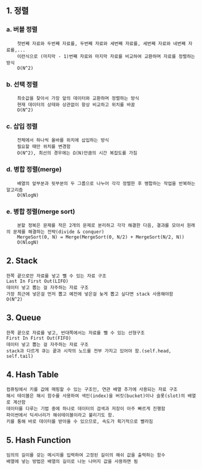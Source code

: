 ## 1. 정렬
###   a. 버블 정렬
        첫번째 자료와 두번째 자료를, 두번째 자료와 세번째 자료를, 세번째 자료와 네번째 자료를,... 
        이런식으로 (마지막 - 1)번째 자료와 마지막 자료를 비교하여 교환하며 자료를 정렬하는 방식
        O(N^2)
###   b. 선택 정렬
        최솟값을 찾아서 가장 앞의 데이터와 교환하며 정렬하는 방식
        현재 데이터의 상태와 상관없이 항상 비교하고 위치를 바꿈
        O(N^2)
###   c. 삽입 정렬
        전체에서 하나씩 올바를 위치에 삽입하는 방식
        필요할 때만 위치를 변경함
        O(N^2), 최선의 경우에는 Ω(N)만큼의 시간 복잡도를 가짐
###   d. 병합 정렬(merge)
        배열의 앞부분과 뒷부분의 두 그룹으로 나누어 각각 정렬한 후 병합하는 작업을 반복하는 알고리즘
        O(NlogN)
###   e. 병합 정렬(merge sort)
        분할 정복은 문제를 작은 2개의 문제로 분리하고 각각 해결한 다음, 결과를 모아서 원래의 문제를 해결하는 전략(divide & conquer)
        MergeSort(0, N) = Merge(MergeSort(0, N/2) + MergeSort(N/2, N))
        O(NlogN)
## 2. Stack
    한쪽 끝으로만 자료를 넣고 뺄 수 있는 자료 구조
    Last In First Out(LIFO)
    데이터 넣고 뽑는 걸 자주하는 자료 구조
    가장 최근에 넣은걸 먼저 뽑고 예전에 넣은걸 늦게 뽑고 싶다면 stack 사용해야함
    O(N^2)
## 3. Queue
    한쪽 끝으로 자료를 넣고, 반대쪽에서는 자료를 뺄 수 있는 선형구조
    First In First Out(FIFO)
    데이터 넣고 뽑는 걸 자주하는 자료 구조
    stack과 다르게 큐는 끝과 시작의 노드를 전부 가지고 있어야 함.(self.head, self.tail)
## 4. Hash Table
    컴퓨팅에서 키를 값에 매핑할 수 있는 구조인, 연관 배열 추가에 사용되는 자료 구조
    해시 테이블은 해시 함수를 사용하여 색인(index)을 버킷(bucket)이나 슬롯(slot)의 배열로 계산함
    데이터를 다루는 기법 중에 하나로 데이터의 검색과 저장이 아주 빠르게 진행함
    파이썬에서 딕셔너리가 해쉬테이블이라고 불리기도 함.
    키를 통해 바로 데이터를 받아올 수 있으므로, 속도가 획기적으로 빨라짐
## 5. Hash Function
    임의의 길이를 갖는 메시지를 입력하여 고정된 길이의 해쉬 값을 출력하는 함수
    배열에 넣는 방법은 배열의 길이로 나눈 나머지 값을 사용하면 됨
